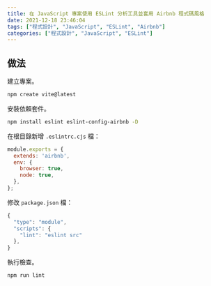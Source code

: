 ```yaml
---
title: 在 JavaScript 專案使用 ESLint 分析工具並套用 Airbnb 程式碼風格
date: 2021-12-18 23:46:04
tags: ["程式設計", "JavaScript", "ESLint", "Airbnb"]
categories: ["程式設計", "JavaScript", "ESLint"]
---
```


## 做法

建立專案。

```bash
npm create vite@latest
```

安裝依賴套件。

```bash
npm install eslint eslint-config-airbnb -D
```

在根目錄新增 `.eslintrc.cjs` 檔：

```js
module.exports = {
  extends: 'airbnb',
  env: {
    browser: true,
    node: true,
  },
};
```

修改 `package.json` 檔：

```js
{
  "type": "module",
  "scripts": {
    "lint": "eslint src"
  },
}
```

執行檢查。

```bash
npm run lint
```
